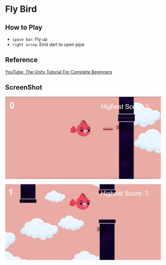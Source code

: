 # Fly Bird
## How to Play
- `space bar`: Fly up
- `right arrow`: Emit dart to open pipe

## Reference
[YouTube: The Unity Tutorial For Complete Beginners](https://www.youtube.com/watch?v=XtQMytORBmM)

## ScreenShot
![Alt text](image.png)

![Alt text](image-1.png)
